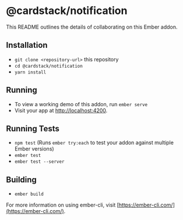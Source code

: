 # @cardstack/notification

This README outlines the details of collaborating on this Ember addon.

## Installation
* `git clone <repository-url>` this repository
* `cd @cardstack/notification`
* `yarn install`

## Running

* To view a working demo of this addon, run `ember serve`
* Visit your app at [http://localhost:4200](http://localhost:4200).

## Running Tests

* `npm test` (Runs `ember try:each` to test your addon against multiple Ember versions)
* `ember test`
* `ember test --server`

## Building

* `ember build`

For more information on using ember-cli, visit [https://ember-cli.com/](https://ember-cli.com/).
